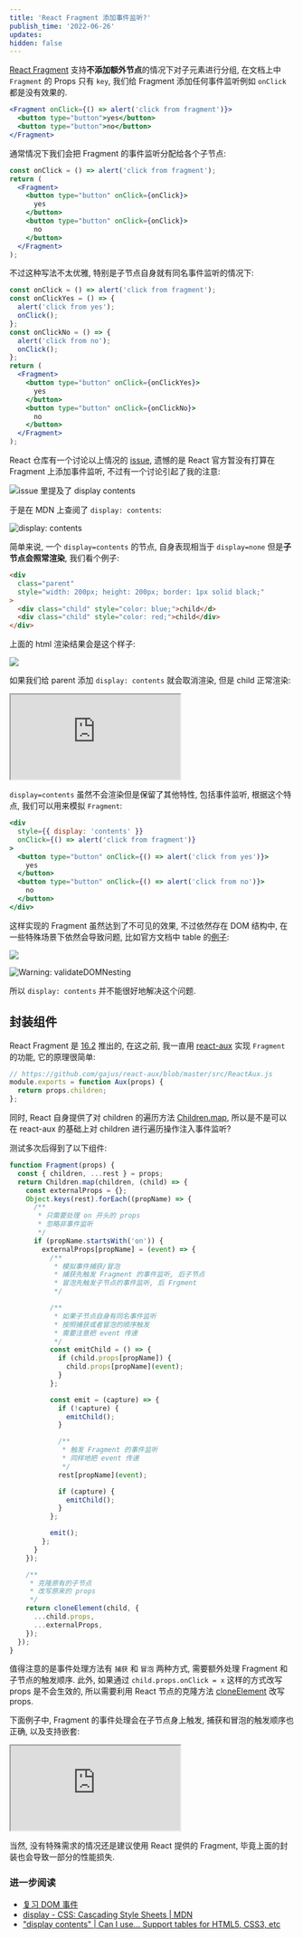 ```yaml
---
title: 'React Fragment 添加事件监听?'
publish_time: '2022-06-26'
updates:
hidden: false
---
```


[React Fragment](https://reactjs.org/docs/fragments.html) 支持**不添加额外节点**的情况下对子元素进行分组, 在文档上中 `Fragment` 的 Props 只有 `key`, 我们给 Fragment 添加任何事件监听例如 `onClick` 都是没有效果的.

```jsx
<Fragment onClick={() => alert('click from fragment')}>
  <button type="button">yes</button>
  <button type="button">no</button>
</Fragment>
```

通常情况下我们会把 Fragment 的事件监听分配给各个子节点:

```jsx
const onClick = () => alert('click from fragment');
return (
  <Fragment>
    <button type="button" onClick={onClick}>
      yes
    </button>
    <button type="button" onClick={onClick}>
      no
    </button>
  </Fragment>
);
```

不过这种写法不太优雅, 特别是子节点自身就有同名事件监听的情况下:

```jsx
const onClick = () => alert('click from fragment');
const onClickYes = () => {
  alert('click from yes');
  onClick();
};
const onClickNo = () => {
  alert('click from no');
  onClick();
};
return (
  <Fragment>
    <button type="button" onClick={onClickYes}>
      yes
    </button>
    <button type="button" onClick={onClickNo}>
      no
    </button>
  </Fragment>
);
```

React 仓库有一个讨论以上情况的 [issue](https://github.com/facebook/react/issues/12051), 遗憾的是 React 官方暂没有打算在 Fragment 上添加事件监听, 不过有一个讨论引起了我的注意:

![issue 里提及了 display contents](./mention_display_contents.png)

于是在 MDN 上查阅了 `display: contents`:

![display: contents](./display_contents.png)

简单来说, 一个 `display=contents` 的节点, 自身表现相当于 `display=none` 但是**子节点会照常渲染**, 我们看个例子:

```html
<div
  class="parent"
  style="width: 200px; height: 200px; border: 1px solid black;"
>
  <div class="child" style="color: blue;">child</d>
  <div class="child" style="color: red;">child</div>
</div>
```

上面的 html 渲染结果会是这个样子:

![](./demo_output.png)

如果我们给 parent 添加 `display: contents` 就会取消渲染, 但是 child 正常渲染:

<iframe
  title="display_contents"
  src="https://codepen.io/mebtte/embed/wvmwzBj?default-tab=html%2Cresult"
>
</iframe>

`display=contents` 虽然不会渲染但是保留了其他特性, 包括事件监听, 根据这个特点, 我们可以用来模拟 `Fragment`:

```jsx
<div
  style={{ display: 'contents' }}
  onClick={() => alert('click from fragment')}
>
  <button type="button" onClick={() => alert('click from yes')}>
    yes
  </button>
  <button type="button" onClick={() => alert('click from no')}>
    no
  </button>
</div>
```

这样实现的 Fragment 虽然达到了不可见的效果, 不过依然存在 DOM 结构中, 在一些特殊场景下依然会导致问题, 比如官方文档中 table 的[例子](https://zh-hans.reactjs.org/docs/fragments.html#motivation):

![](./fragment_motivation.png)

![Warning: validateDOMNesting](./warning_validate_dom_nesting.png)

所以 `display: contents` 并不能很好地解决这个问题.

## 封装组件

React Fragment 是 [16.2](https://reactjs.org/blog/2017/11/28/react-v16.2.0-fragment-support.html) 推出的, 在这之前, 我一直用 [react-aux](https://github.com/gajus/react-aux) 实现 `Fragment` 的功能, 它的原理很简单:

```jsx
// https://github.com/gajus/react-aux/blob/master/src/ReactAux.js
module.exports = function Aux(props) {
  return props.children;
};
```

同时, React 自身提供了对 children 的遍历方法 [Children.map](https://reactjs.org/docs/react-api.html#reactchildrenmap), 所以是不是可以在 react-aux 的基础上对 children 进行遍历操作注入事件监听?

测试多次后得到了以下组件:

```jsx
function Fragment(props) {
  const { children, ...rest } = props;
  return Children.map(children, (child) => {
    const externalProps = {};
    Object.keys(rest).forEach((propName) => {
      /**
       * 只需要处理 on 开头的 props
       * 忽略非事件监听
       */
      if (propName.startsWith('on')) {
        externalProps[propName] = (event) => {
          /**
           * 模拟事件捕获/冒泡
           * 捕获先触发 Fragment 的事件监听, 后子节点
           * 冒泡先触发子节点的事件监听, 后 Frgment
           */

          /**
           * 如果子节点自身有同名事件监听
           * 按照捕获或者冒泡的顺序触发
           * 需要注意把 event 传递
           */
          const emitChild = () => {
            if (child.props[propName]) {
              child.props[propName](event);
            }
          };

          const emit = (capture) => {
            if (!capture) {
              emitChild();
            }

            /**
             * 触发 Fragment 的事件监听
             * 同样地把 event 传递
             */
            rest[propName](event);

            if (capture) {
              emitChild();
            }
          };

          emit();
        };
      }
    });

    /**
     * 克隆原有的子节点
     * 改写原来的 props
     */
    return cloneElement(child, {
      ...child.props,
      ...externalProps,
    });
  });
}
```

值得注意的是事件处理方法有 `捕获` 和 `冒泡` 两种方式, 需要额外处理 Fragment 和子节点的触发顺序. 此外, 如果通过 `child.props.onClick = x` 这样的方式改写 props 是不会生效的, 所以需要利用 React 节点的克隆方法 [cloneElement](https://reactjs.org/docs/react-api.html#cloneelement) 改写 props.

下面例子中, Fragment 的事件处理会在子节点身上触发, 捕获和冒泡的触发顺序也正确, 以及支持嵌套:

<iframe
  src="https://codesandbox.io/embed/fragment-with-event-listener-polj0j?fontsize=14&hidenavigation=1&theme=dark"
  title="fragment_with_event_listener"
></iframe>

当然, 没有特殊需求的情况还是建议使用 React 提供的 Fragment, 毕竟上面的封装也会导致一部分的性能损失.

### 进一步阅读

- [复习 DOM 事件](https://mebtte.com/review_dom_event)
- [display - CSS: Cascading Style Sheets | MDN](https://developer.mozilla.org/en-US/docs/Web/CSS/display)
- ["display contents" | Can I use... Support tables for HTML5, CSS3, etc](https://caniuse.com/?search=display%20contents)
